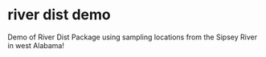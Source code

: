 # river dist demo
Demo of River Dist Package using sampling locations from the Sipsey River in west Alabama!
